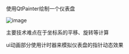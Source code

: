 使用QtPainter绘制一个仪表盘  

![image](https://github.com/wang19950805/QtProject/blob/fbbd79bd9911ce5daf14bffe6afeabc03eaf9e1f/img.png)  

主要技术难点在于坐标系的平移、旋转等计算  

ui动画部分使用计时器来模拟仪表盘的指针动态效果  

